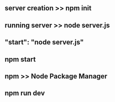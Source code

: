 
## server creation >> npm init

## running server >> node server.js

## "start": "node server.js"
## npm start

## npm >> Node Package Manager

## npm run dev